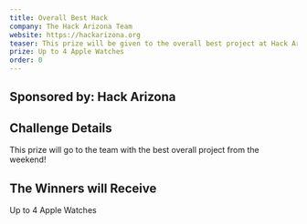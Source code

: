 ```yaml
---
title: Overall Best Hack
company: The Hack Arizona Team
website: https://hackarizona.org
teaser: This prize will be given to the overall best project at Hack Arizona!
prize: Up to 4 Apple Watches
order: 0
---
```

## Sponsored by: Hack Arizona

## Challenge Details

This prize will go to the team with the best overall project from the weekend!

## The Winners will Receive
Up to 4 Apple Watches
